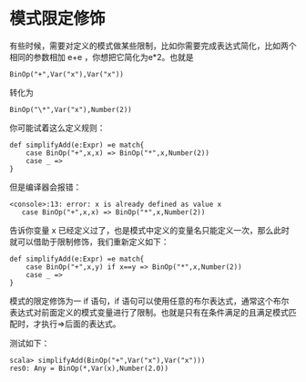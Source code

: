 # 模式限定修饰 #

有些时候，需要对定义的模式做某些限制，比如你需要完成表达式简化，比如两个相同的参数相加 e+e ，你想把它简化为e*2。也就是  

    BinOp("+",Var("x"),Var("x"))  
转化为  

    BinOp("\*",Var("x"),Number(2))

你可能试着这么定义规则：

    def simplifyAdd(e:Expr) =e match{
    	case BinOp("+",x,x) => BinOp("*",x,Number(2))
    	case _ =>
    }

但是编译器会报错：

    <console>:13: error: x is already defined as value x
       case BinOp("+",x,x) => BinOp("*",x,Number(2))
    

告诉你变量 x 已经定义过了，也是模式中定义的变量名只能定义一次，那么此时就可以借助于限制修饰，我们重新定义如下：

    def simplifyAdd(e:Expr) =e match{
    	case BinOp("+",x,y) if x==y => BinOp("*",x,Number(2))
    	case _ =>
    }

模式的限定修饰为一 if 语句，if 语句可以使用任意的布尔表达式，通常这个布尔表达式对前面定义的模式变量进行了限制。也就是只有在条件满足的且满足模式匹配时，才执行=>后面的表达式。
  
测试如下：  

    scala> simplifyAdd(BinOp("+",Var("x"),Var("x")))
    res0: Any = BinOp(*,Var(x),Number(2.0))

